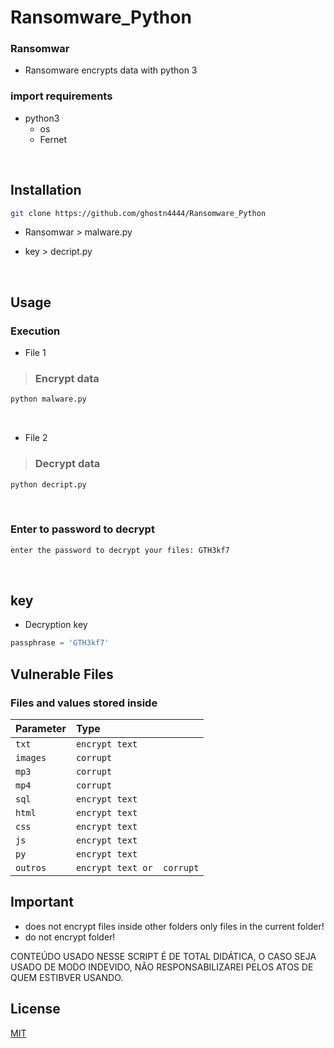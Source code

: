 # Ransomware_Python

### Ransomwar

* Ransomware encrypts data with python 3

### import requirements
 * python3
    * os
    * Fernet
    
<br/>

## Installation

```bash
git clone https://github.com/ghostn4444/Ransomware_Python
```
* Ransomwar  >  malware.py

* key  >  decript.py

<br/>

## Usage

### Execution

- File 1

>### Encrypt data

```python
python malware.py 
```
<br/>

- File 2

>### Decrypt data

```python
python decript.py

```
<br/>

### Enter to password to decrypt

```python
enter the password to decrypt your files: GTH3kf7
```
<br/>

## key

* Decryption key

```python
passphrase = 'GTH3kf7'
```

## Vulnerable Files

### Files and values stored inside

| Parameter | Type           | 
| :-------- | :-------       | 
| `txt`     | `encrypt text` | 
| `images`  | `corrupt`      | 
| `mp3`     | `corrupt`      | 
| `mp4`     | `corrupt`      | 
| `sql`     | `encrypt text` |
| `html`    | `encrypt text` | 
| `css`     | `encrypt text` | 
| `js`      | `encrypt text` | 
| `py`      | `encrypt text` | 
| `outros`  | `encrypt text or  corrupt`|


## Important

- does not encrypt files inside other folders only files in the current folder!
- do not encrypt folder!

CONTEÚDO USADO NESSE SCRIPT É DE TOTAL DIDÁTICA, O CASO SEJA USADO DE MODO INDEVIDO, NÃO RESPONSABILIZAREI PELOS ATOS DE QUEM ESTIBVER USANDO.

## License

[MIT](https://choosealicense.com/licenses/mit/)
